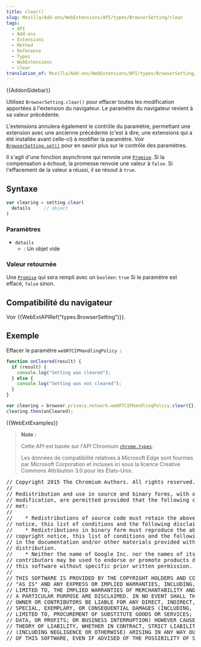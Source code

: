 ```yaml
---
title: clear()
slug: Mozilla/Add-ons/WebExtensions/API/types/BrowserSetting/clear
tags:
  - API
  - Add-ons
  - Extensions
  - Method
  - Reference
  - Types
  - WebExtensions
  - clear
translation_of: Mozilla/Add-ons/WebExtensions/API/types/BrowserSetting/clear
---
```

{{AddonSidebar}}

Utilisez `BrowserSetting.clear()` pour effacer toutes les modification apportées à l'extension du navigateur. Le paramètre du navigateur revient à sa valeur précédente.

L'extensions annulera également le contrôle du paramètre, permettant une extension avec une ancienne précédente (c'est à dire, une extensions qui a été installée avant celle-ci) à modifier la paramètre. Voir [`BrowserSetting.set()`](/fr/Add-ons/WebExtensions/API/privacy/BrowserSetting/set) pour en savoir plus sur le contrôle des paramètres.

Il s'agit d'une fonction asynchrone qui renvoie une [`Promise`](/fr/docs/Web/JavaScript/Reference/Objets_globaux/Promise). Si la compensation a échoué, la promesse renvoie une valeur à `false`. Si l'effacement de la valeur a réussi, il se résout à `true`.

## Syntaxe

```js
var clearing = setting.clear(
  details     // object
)
```

### Paramètres

- `details`
  - : Un objet vide

### Valeur retournée

Une [`Promise`](/fr/docs/Web/JavaScript/Reference/Objets_globaux/Promise) qui sera rempli avec un `booléen`: `true` Si le paramètre est effacé, `false` sinon.

## Compatibilité du navigateur

Voir {{WebExtAPIRef("types.BrowserSetting")}}.

## Exemple

Effacer le paramètre `webRTCIPHandlingPolicy`  :

```js
function onCleared(result) {
  if (result) {
    console.log("Setting was cleared");
  } else {
    console.log("Setting was not cleared");
  }
}

var clearing = browser.privacy.network.webRTCIPHandlingPolicy.clear({});
clearing.then(onCleared);
```

{{WebExtExamples}}

> **Note :**
>
> Cette API est basée sur l'API Chromium [`chrome.types`](https://developer.chrome.com/extensions/types).
>
> Les données de compatibilité relatives à Microsoft Edge sont fournies par Microsoft Corporation et incluses ici sous la licence Creative Commons Attribution 3.0 pour les États-Unis.

<div class="hidden"><pre>// Copyright 2015 The Chromium Authors. All rights reserved.
//
// Redistribution and use in source and binary forms, with or without
// modification, are permitted provided that the following conditions are
// met:
//
//    * Redistributions of source code must retain the above copyright
// notice, this list of conditions and the following disclaimer.
//    * Redistributions in binary form must reproduce the above
// copyright notice, this list of conditions and the following disclaimer
// in the documentation and/or other materials provided with the
// distribution.
//    * Neither the name of Google Inc. nor the names of its
// contributors may be used to endorse or promote products derived from
// this software without specific prior written permission.
//
// THIS SOFTWARE IS PROVIDED BY THE COPYRIGHT HOLDERS AND CONTRIBUTORS
// "AS IS" AND ANY EXPRESS OR IMPLIED WARRANTIES, INCLUDING, BUT NOT
// LIMITED TO, THE IMPLIED WARRANTIES OF MERCHANTABILITY AND FITNESS FOR
// A PARTICULAR PURPOSE ARE DISCLAIMED. IN NO EVENT SHALL THE COPYRIGHT
// OWNER OR CONTRIBUTORS BE LIABLE FOR ANY DIRECT, INDIRECT, INCIDENTAL,
// SPECIAL, EXEMPLARY, OR CONSEQUENTIAL DAMAGES (INCLUDING, BUT NOT
// LIMITED TO, PROCUREMENT OF SUBSTITUTE GOODS OR SERVICES; LOSS OF USE,
// DATA, OR PROFITS; OR BUSINESS INTERRUPTION) HOWEVER CAUSED AND ON ANY
// THEORY OF LIABILITY, WHETHER IN CONTRACT, STRICT LIABILITY, OR TORT
// (INCLUDING NEGLIGENCE OR OTHERWISE) ARISING IN ANY WAY OUT OF THE USE
// OF THIS SOFTWARE, EVEN IF ADVISED OF THE POSSIBILITY OF SUCH DAMAGE.
</pre></div>
